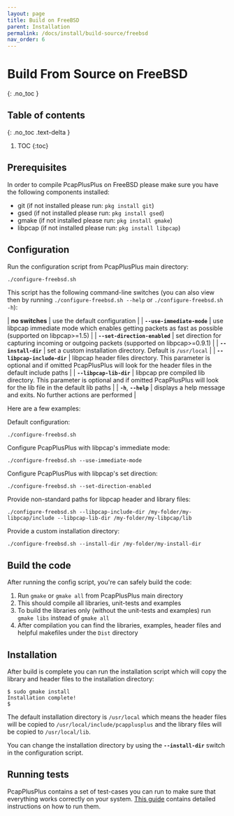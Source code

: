 ```yaml
---
layout: page
title: Build on FreeBSD
parent: Installation
permalink: /docs/install/build-source/freebsd
nav_order: 6
---
```


# Build From Source on FreeBSD
{: .no_toc }

## Table of contents
{: .no_toc .text-delta }

1. TOC
{:toc}

## Prerequisites

In order to compile PcapPlusPlus on FreeBSD please make sure you have the following components installed:

- git (if not installed please run: `pkg install git`)
- gsed (if not installed please run: `pkg install gsed`)
- gmake (if not installed please run: `pkg install gmake`)
- libpcap (if not installed please run: `pkg install libpcap`)

## Configuration

Run the configuration script from PcapPlusPlus main directory:

```bash
./configure-freebsd.sh
```

This script has the following command-line switches (you can also view then by running `./configure-freebsd.sh --help` or `./configure-freebsd.sh -h`):

| __no switches__               | use the default configuration |
| __`--use-immediate-mode`__    | use libpcap immediate mode which enables getting packets as fast as possible (supported on libpcap>=1.5) |
| __`--set-direction-enabled`__ | set direction for capturing incoming or outgoing packets (supported on libpcap>=0.9.1) |
| __`--install-dir`__           | set a custom installation directory. Default is `/usr/local` |
| __`--libpcap-include-dir`__   | libpcap header files directory. This parameter is optional and if omitted PcapPlusPlus will look for the header files in the default include paths |
| __`--libpcap-lib-dir`__       | libpcap pre compiled lib directory. This parameter is optional and if omitted PcapPlusPlus will look for the lib file in the default lib paths |
| __`-h`__, __`--help`__        | displays a help message and exits. No further actions are performed |

Here are a few examples:

Default configuration:

```shell
./configure-freebsd.sh
```

Configure PcapPlusPlus with libpcap's immediate mode:

```shell
./configure-freebsd.sh --use-immediate-mode
```

Configure PcapPlusPlus with libpcap's set direction:

```shell
./configure-freebsd.sh --set-direction-enabled
```

Provide non-standard paths for libpcap header and library files:

```shell
./configure-freebsd.sh --libpcap-include-dir /my-folder/my-libpcap/include --libpcap-lib-dir /my-folder/my-libpcap/lib
```

Provide a custom installation directory:

```shell
./configure-freebsd.sh --install-dir /my-folder/my-install-dir
```

## Build the code

After running the config script, you're can safely build the code:

1. Run `gmake` or `gmake all` from PcapPlusPlus main directory
2. This should compile all libraries, unit-tests and examples
3. To build the libraries only (without the unit-tests and examples) run `gmake libs` instead of `gmake all`
4. After compilation you can find the libraries, examples, header files and helpful makefiles under the `Dist` directory

## Installation

After build is complete you can run the installation script which will copy the library and header files to the installation directory:

```shell
$ sudo gmake install
Installation complete!
$
```

The default installation directory is `/usr/local` which means the header files will be copied to `/usr/local/include/pcapplusplus` and the library files will be copied to `/usr/local/lib`.

You can change the installation directory by using the __`--install-dir`__ switch in the configuration script.

## Running tests

PcapPlusPlus contains a set of test-cases you can run to make sure that everything works correctly on your system. [This guide](/docs/install/build-source/tests) contains detailed instructions on how to run them.
